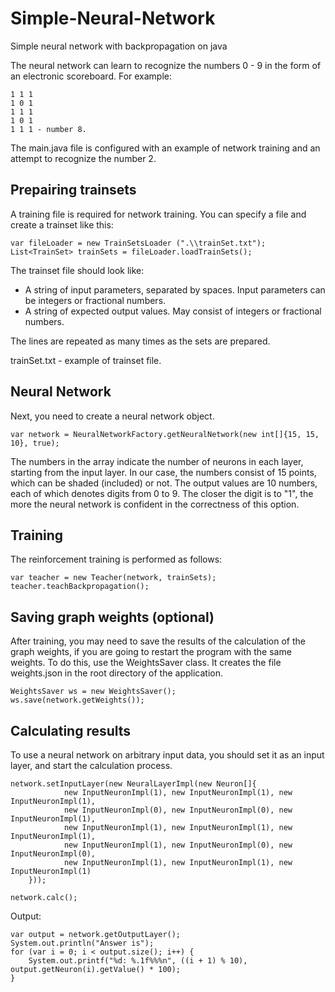 # Simple-Neural-Network
Simple neural network with backpropagation on java

The neural network can learn to recognize the numbers 0 - 9 in the form of an electronic scoreboard. For example:

    1 1 1
    1 0 1
    1 1 1
    1 0 1
    1 1 1 - number 8.
    
The main.java file is configured with an example of network training and an attempt to recognize the number 2.
## Prepairing trainsets
A training file is required for network training. You can specify a file and create a trainset like this:

    var fileLoader = new TrainSetsLoader (".\\trainSet.txt");
    List<TrainSet> trainSets = fileLoader.loadTrainSets();

The trainset file should look like: 
* A string of input parameters, separated by spaces. Input parameters can be integers or fractional numbers. 
* A string of expected output values. May consist of integers or fractional numbers. 

The lines are repeated as many times as the sets are prepared.

trainSet.txt - example of trainset file.

## Neural Network
Next, you need to create a neural network object.

    var network = NeuralNetworkFactory.getNeuralNetwork(new int[]{15, 15, 10}, true);
     
The numbers in the array indicate the number of neurons in each layer, starting from the input layer. In our case, the numbers consist of 15 points, which can be shaded (included) or not. The output values are 10 numbers, each of which denotes digits from 0 to 9. The closer the digit is to "1", the more the neural network is confident in the correctness of this option.
## Training
The reinforcement training is performed as follows:

    var teacher = new Teacher(network, trainSets);
    teacher.teachBackpropagation();

## Saving graph weights (optional)
After training, you may need to save the results of the calculation of the graph weights, if you are going to restart the program with the same weights. To do this, use the WeightsSaver class. It creates the file weights.json in the root directory of the application.

    WeightsSaver ws = new WeightsSaver();
    ws.save(network.getWeights());

## Calculating results
To use a neural network on arbitrary input data, you should set it as an input layer, and start the calculation process.

    network.setInputLayer(new NeuralLayerImpl(new Neuron[]{
                new InputNeuronImpl(1), new InputNeuronImpl(1), new InputNeuronImpl(1),
                new InputNeuronImpl(0), new InputNeuronImpl(0), new InputNeuronImpl(1),
                new InputNeuronImpl(1), new InputNeuronImpl(1), new InputNeuronImpl(1),
                new InputNeuronImpl(1), new InputNeuronImpl(0), new InputNeuronImpl(0),
                new InputNeuronImpl(1), new InputNeuronImpl(1), new InputNeuronImpl(1)
        }));
		
    network.calc();
    
Output:

    var output = network.getOutputLayer();
    System.out.println("Answer is");
    for (var i = 0; i < output.size(); i++) {
        System.out.printf("%d: %.1f%%%n", ((i + 1) % 10), output.getNeuron(i).getValue() * 100);
    }
